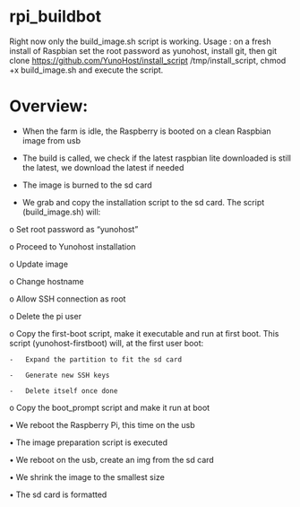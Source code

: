 # rpi_buildbot

Right now only the build_image.sh script is working. Usage : on a fresh install of Raspbian set the root password as yunohost, install git, then git clone https://github.com/YunoHost/install_script /tmp/install_script, chmod +x build_image.sh and execute the script.

# Overview:

-	When the farm is idle, the Raspberry is booted on a clean Raspbian image from usb

-	The build is called, we check if the latest raspbian lite downloaded is still the latest, we download the latest if needed
-	The image is burned to the sd card
-	We grab and copy the installation script to the sd card. The script (build_image.sh) will:

  o	Set root password as “yunohost”
  
  o	Proceed to Yunohost installation
  
  o	Update image
  
  o	Change hostname
  
  o	Allow SSH connection as root
  
  o	Delete the pi user
  
  o	Copy the first-boot script, make it executable and run at first boot. This script (yunohost-firstboot) will, at the first user boot:
  
    -	Expand the partition to fit the sd card
    
    -	Generate new SSH keys
    
    -	Delete itself once done
    
  o	Copy the boot_prompt script and make it run at boot 
  
•	We reboot the Raspberry Pi, this time on the usb

•	The image preparation script is executed

•	We reboot on the usb, create an img from the sd card

•	We shrink the image to the smallest size

•	The sd card is formatted 
